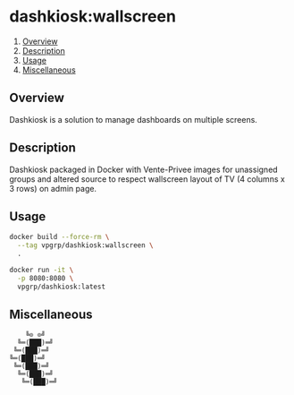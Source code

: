 # dashkiosk:wallscreen

1. [Overview](#overview)
2. [Description](#description)
3. [Usage](#usage)
4. [Miscellaneous](#miscellaneous)

## Overview

Dashkiosk is a solution to manage dashboards on multiple screens.

## Description

Dashkiosk packaged in Docker with Vente-Privee images for unassigned groups and
 altered source to respect wallscreen layout of TV (4 columns x 3 rows) on
 admin page.

## Usage

```bash
docker build --force-rm \
  --tag vpgrp/dashkiosk:wallscreen \
  .
```

```bash
docker run -it \
  -p 8080:8080 \
  vpgrp/dashkiosk:latest
```

## Miscellaneous

```
    ╚⊙ ⊙╝
  ╚═(███)═╝
 ╚═(███)═╝
╚═(███)═╝
 ╚═(███)═╝
  ╚═(███)═╝
   ╚═(███)═╝
```
